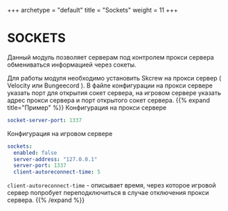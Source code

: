 +++
archetype = "default"
title = "Sockets"
weight = 11
+++
# SOCKETS
Данный модуль позволяет серверам под контролем прокси сервера обмениваться информацией через сокеты.

Для работы модуля необходимо установить Skcrew на прокси сервер ( Velocity или Bungeecord ). В файле конфигурации на прокси сервере указать порт для открытия сокет сервера, на игровом сервере указать адрес прокси сервера и порт открытого сокет сервера.
{{% expand title="Пример" %}}
Конфигурация на прокси сервере
```yaml
socket-server-port: 1337
```
Конфигурация на игровом сервере
```yaml
sockets:
  enabled: false
  server-address: "127.0.0.1"
  server-port: 1337
  client-autoreconnect-time: 5
```
`client-autoreconnect-time` - описывает время, через которое игровой сервер попробует переподключиться в случае отключения прокси сервера.
{{% /expand %}}
